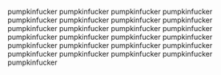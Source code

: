 pumpkinfucker
pumpkinfucker
pumpkinfucker
pumpkinfucker
pumpkinfucker
pumpkinfucker
pumpkinfucker
pumpkinfucker
pumpkinfucker
pumpkinfucker
pumpkinfucker
pumpkinfucker
pumpkinfucker
pumpkinfucker
pumpkinfucker
pumpkinfucker
pumpkinfucker
pumpkinfucker
pumpkinfucker
pumpkinfucker
pumpkinfucker
pumpkinfucker
pumpkinfucker
pumpkinfucker
pumpkinfucker
